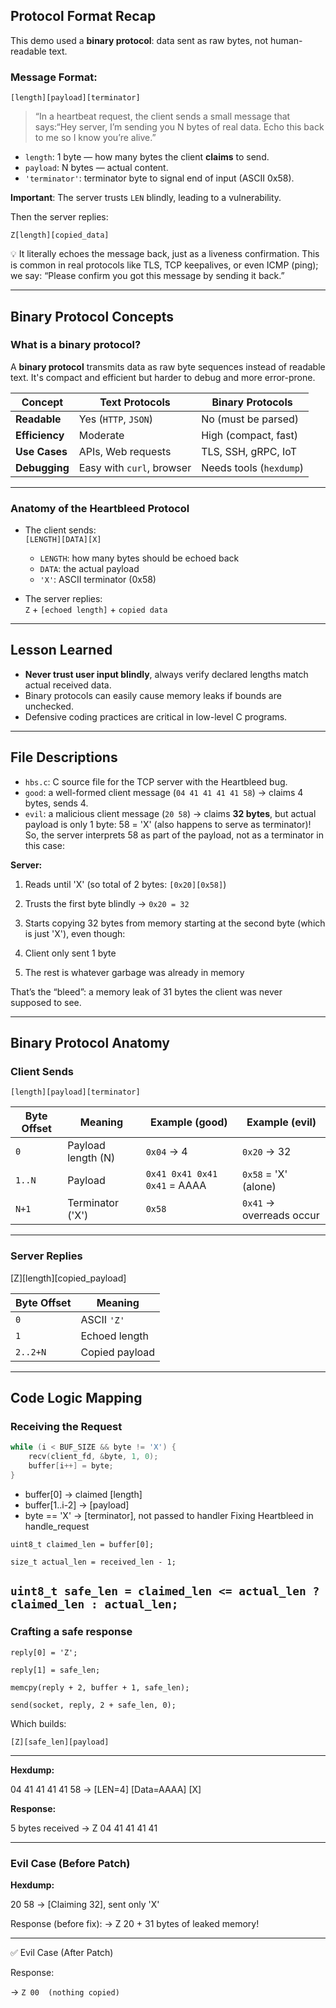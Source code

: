 ## Protocol Format Recap

This demo used a **binary protocol**: data sent as raw bytes, not human-readable text.

### Message Format:
`[length][payload][terminator]`
>“In a heartbeat request, the client sends a small message that says:“Hey server, I’m sending you N bytes of real data. Echo this back to me so I know you’re alive.”
- `length`: 1 byte — how many bytes the client **claims** to send.
- `payload`: N bytes — actual content.
- `'terminator'`: terminator byte to signal end of input (ASCII 0x58).

**Important**: The server trusts `LEN` blindly, leading to a vulnerability.

Then the server replies:

`Z[length][copied_data]`

💡 It literally echoes the message back, just as a liveness confirmation. This is common in real protocols like TLS, TCP keepalives, or even ICMP (ping); we say: “Please confirm you got this message by sending it back.”



---
## Binary Protocol Concepts

### What is a binary protocol?

A **binary protocol** transmits data as raw byte sequences instead of readable text. It's compact and efficient but harder to debug and more error-prone.

| Concept        | Text Protocols          | Binary Protocols         |
|----------------|--------------------------|---------------------------|
| **Readable**   | Yes (`HTTP`, `JSON`)   | No (must be parsed)     |
| **Efficiency** | Moderate               | High (compact, fast)    |
| **Use Cases**  | APIs, Web requests        | TLS, SSH, gRPC, IoT       |
| **Debugging**  | Easy with `curl`, browser | Needs tools (`hexdump`)   |

---

### Anatomy of the Heartbleed Protocol

- The client sends:  
  `[LENGTH][DATA][X]`  
  - `LENGTH`: how many bytes should be echoed back  
  - `DATA`: the actual payload  
  - `'X'`: ASCII terminator (0x58)

- The server replies:  
  `Z` + `[echoed length]` + `copied data`

---

## Lesson Learned

-  **Never trust user input blindly**, always verify declared lengths match actual received data.
- Binary protocols can easily cause memory leaks if bounds are unchecked.
- Defensive coding practices are critical in low-level C programs.

---
## File Descriptions

- `hbs.c`: C source file for the TCP server with the Heartbleed bug.
- `good`: a well-formed client message (`04 41 41 41 41 58`) → claims 4 bytes, sends 4.
- `evil`: a malicious client message (`20 58`) → claims **32 bytes**, but actual payload is only 1 byte: 58 = 'X' (also happens to serve as terminator)! So, the server interprets 58 as part of the payload, not as a terminator in this case:

**Server:**
1. Reads until 'X' (so total of 2 bytes: `[0x20][0x58]`)

2.	Trusts the first byte blindly → `0x20 = 32`

3.	Starts copying 32 bytes from memory starting at the second byte (which is just 'X'), even though:

4. Client only sent 1 byte

5. The rest is whatever garbage was already in memory

That’s the “bleed”: a memory leak of 31 bytes the client was never supposed to see.

---


## Binary Protocol Anatomy

### Client Sends

`[length][payload][terminator]`

| Byte Offset | Meaning             | Example (good)            | Example (evil)             |
|-------------|---------------------|----------------------------|-----------------------------|
| `0`         | Payload length (N)  | `0x04` → 4                 | `0x20` → 32                 |
| `1..N`      | Payload             | `0x41 0x41 0x41 0x41` = AAAA | `0x58` = 'X' (alone)        |
| `N+1`       | Terminator ('X')    | `0x58`                     | `0x41` → overreads occur    |

---

### Server Replies

[Z][length][copied_payload]

| Byte Offset | Meaning             |
|-------------|---------------------|
| `0`         | ASCII `'Z'`         |
| `1`         | Echoed length       |
| `2..2+N`    | Copied payload      |

---

## Code Logic Mapping

### Receiving the Request

```c
while (i < BUF_SIZE && byte != 'X') {
    recv(client_fd, &byte, 1, 0);
    buffer[i++] = byte;
}
```

- buffer[0] → claimed [length]
- buffer[1..i-2] → [payload]
- byte == 'X' → [terminator], not passed to handler
Fixing Heartbleed in handle_request

`uint8_t claimed_len = buffer[0];`

`size_t actual_len = received_len - 1;`

`uint8_t safe_len = claimed_len <= actual_len ? claimed_len : actual_len;`
---
### Crafting a safe response

`reply[0] = 'Z';`

``reply[1] = safe_len;``

`memcpy(reply + 2, buffer + 1, safe_len);`

`send(socket, reply, 2 + safe_len, 0);`

Which builds:

`[Z][safe_len][payload]`

--- 
**Hexdump:**

04 41 41 41 41 58   →  [LEN=4] [Data=AAAA] [X]

**Response:**

5 bytes received
→ Z 04 41 41 41 41


---

### Evil Case (Before Patch)

**Hexdump:**

20 58   →  [Claiming 32], sent only 'X'

Response (before fix):
→ Z 20 + 31 bytes of leaked memory!

---


✅ Evil Case (After Patch)

Response:

→ `Z 00  (nothing copied)`

